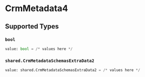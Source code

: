 # CrmMetadata4


## Supported Types

### `bool`

```python
value: bool = /* values here */
```

### `shared.CrmMetadataSchemasExtraData2`

```python
value: shared.CrmMetadataSchemasExtraData2 = /* values here */
```

